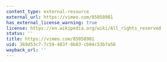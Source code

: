 ```yaml
---
content_type: external-resource
external_url: https://vimeo.com/85058981
has_external_license_warning: true
license: https://en.wikipedia.org/wiki/All_rights_reserved
status: ''
title: https://vimeo.com/85058981
uid: 369d53c7-7c59-483f-9b83-cb04c53b7a56
wayback_url: ''
---
```

